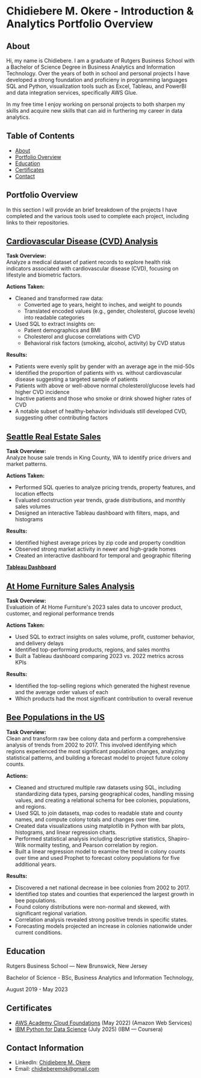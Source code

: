 # Chidiebere M. Okere - Introduction & Analytics Portfolio Overview
## About
Hi, my name is Chidiebere. I am a graduate of Rutgers Business School with a Bachelor of Science Degree in Business Analytics and Information Technology. Over the years of both in school and personal projects I have developed a strong foundation and proficieny in programming languages SQL and Python, visualization tools such as Excel, Tableau, and PowerBI and data integration services, specifically AWS Glue.

In my free time I enjoy working on personal projects to both sharpen my skills and acquire new skills that can aid in furthering my career in data analytics.

## Table of Contents
- [About](https://github.com/ChidiebereMOk/Portfolio-Overview/blob/main/README.md#about)
- [Portfolio Overview](https://github.com/ChidiebereMOk/Portfolio-Overview/blob/main/README.md#portfolio-overview)
- [Education](https://github.com/ChidiebereMOk/Portfolio-Overview/blob/main/README.md#education)  
- [Certificates](https://github.com/ChidiebereMOk/Portfolio-Overview/blob/main/README.md#certificates)
- [Contact](https://github.com/ChidiebereMOk/Portfolio-Overview/blob/main/README.md#contacts)

## Portfolio Overview
In this section I will provide an brief breakdown of the projects I have completed and the various tools used to complete each project, including links to their repositories.
## [Cardiovascular Disease (CVD) Analysis](https://github.com/ChidiebereMOk/CVD-Analysis)

**Task Overview:**  
Analyze a medical dataset of patient records to explore health risk indicators associated with cardiovascular disease (CVD), focusing on lifestyle and biometric factors.

**Actions Taken:**  
- Cleaned and transformed raw data:
  - Converted age to years, height to inches, and weight to pounds
  - Translated encoded values (e.g., gender, cholesterol, glucose levels) into readable categories
- Used SQL to extract insights on:
  - Patient demographics and BMI
  - Cholesterol and glucose correlations with CVD
  - Behavioral risk factors (smoking, alcohol, activity) by CVD status

**Results:**  
  - Patients were evenly split by gender with an average age in the mid-50s
  - Identified the proportion of patients with vs. without cardiovascular disease suggesting a targeted sample of patients
  - Patients with above or well-above normal cholesterol/glucose levels had higher CVD incidence
  - Inactive patients and those who smoke or drink showed higher rates of CVD
  - A notable subset of healthy-behavior individuals still developed CVD, suggesting other contributing factors

## [Seattle Real Estate Sales](https://github.com/ChidiebereMOk/Tableau--SQL-Projects/blob/main/Seattle%20Real%20Estate%20Sales/Seattle%20King%20County%20Real%20Estate%20Sales%20Analysis.sql)

**Task Overview:**  
Analyze house sale trends in King County, WA to identify price drivers and market patterns.

**Actions Taken:**  
- Performed SQL queries to analyze pricing trends, property features, and location effects
- Evaluated construction year trends, grade distributions, and monthly sales volumes
- Designed an interactive Tableau dashboard with filters, maps, and histograms

**Results:**  
- Identified highest average prices by zip code and property condition
- Observed strong market activity in newer and high-grade homes
- Created an interactive dashboard for temporal and geographic filtering

**[Tableau Dashboard](https://public.tableau.com/app/profile/mitchell.okere/viz/SeattleRealEstateSales_17527461754040/RealEstateSales)**


## [At Home Furniture Sales Analysis](https://github.com/ChidiebereMOk/Tableau--SQL-Projects/blob/main/At%20Home%20Furniture%20Sales/Furniture%20Sales%20Query%20Analysis.sql)

**Task Overview:**  
Evaluatioin of At Home Furniture's 2023 sales data to uncover product, customer, and regional performance trends

**Actions Taken:**  
- Used SQL to extract insights on sales volume, profit, customer behavior, and delivery delays
- Identified top-performing products, regions, and sales months
- Built a Tableau dashboard comparing 2023 vs. 2022 metrics across KPIs

**Results:**  
- Identified the top-selling regions which generated the highest revenue and the average order values of each
- Which products had the most significant contribution to overall revenue

## [Bee Populations in the US](https://github.com/ChidiebereMOk/Declining-Bee-Populations-in-the-US/blob/main/README.md)

**Task Overview:**  
Clean and transform raw bee colony data and perform a comprehensive analysis of trends from 2002 to 2017. This involved identifying which regions experienced the most significant population changes, analyzing statistical patterns, and building a forecast model to project future colony counts.

**Actions:**
- Cleaned and structured multiple raw datasets using SQL, including standardizing data types, parsing geographical codes, handling missing values, and creating a relational schema for bee colonies, populations, and regions.
- Used SQL to join datasets, map codes to readable state and county names, and compute colony totals and changes over time.
- Created data visualizations using matplotlib in Python with bar plots, histograms, and linear regression charts.
- Performed statistical analysis including descriptive statistics, Shapiro-Wilk normality testing, and Pearson correlation by region.
- Built a linear regression model to examine the trend in colony counts over time and used Prophet to forecast colony populations for five additional years.

**Results:**
- Discovered a net national decrease in bee colonies from 2002 to 2017.
- Identified top states and counties that experienced the largest growth in bee populations.
- Found colony distributions were non-normal and skewed, with significant regional variation.
- Correlation analysis revealed strong positive trends in specific states.
- Forecasting models projected an increase in colonies nationwide under current conditions.

## Education
Rutgers Business School — New Brunswick, New Jersey 

Bachelor of Science - BSc, Business Analytics and Information Technology,

August 2019 - May 2023

## Certificates
- [AWS Academy Cloud Foundations](https://www.credly.com/badges/6681765d-0206-4748-9bbe-03f7962f41e5) (May 2022) (Amazon Web Services)
- [IBM Python for Data Science](https://www.coursera.org/account/accomplishments/verify/PW03Q0A191LY) (July 2025) (IBM — Coursera)

## Contact Information
- LinkedIn: [Chidiebere M. Okere](https://www.linkedin.com/in/chidiebere-okere/)
- Email: chidieberemok@gmail.com
